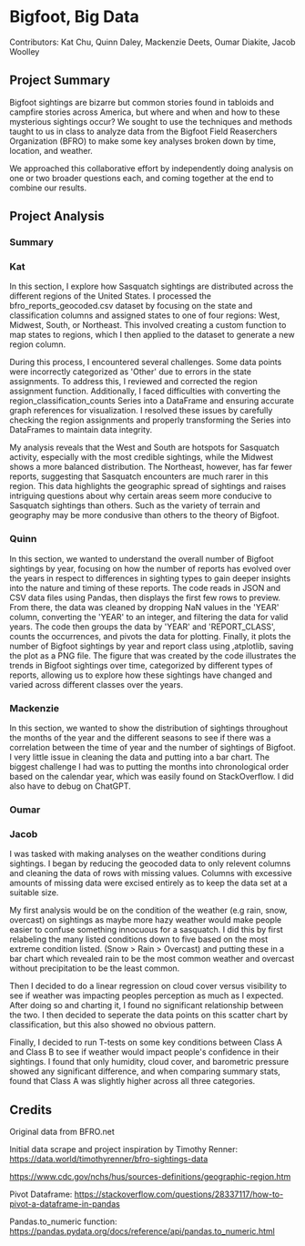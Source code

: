 # Bigfoot, Big Data

Contributors: Kat Chu, Quinn Daley, Mackenzie Deets, Oumar Diakite, Jacob Woolley

## Project Summary
Bigfoot sightings are bizarre but common stories found in tabloids and campfire stories across America, but where and when and how to these mysterious sightings occur?
We sought to use the techniques and methods taught to us in class to analyze data from the Bigfoot Field Reaserchers Organization (BFRO) to make some key analyses broken down by time, location, and weather.

We approached this collaborative effort by independently doing analysis on one or two broader questions each, and coming together at the end to combine our results.

## Project Analysis

### Summary


### Kat
In this section, I explore how Sasquatch sightings are distributed across the different regions of the United States. I processed the bfro_reports_geocoded.csv dataset by focusing on the state and classification columns and assigned states to one of four regions: West, Midwest, South, or Northeast. This involved creating a custom function to map states to regions, which I then applied to the dataset to generate a new region column.

During this process, I encountered several challenges. Some data points were incorrectly categorized as 'Other' due to errors in the state assignments. To address this, I reviewed and corrected the region assignment function. Additionally, I faced difficulties with converting the region_classification_counts Series into a DataFrame and ensuring accurate graph references for visualization. I resolved these issues by carefully checking the region assignments and properly transforming the Series into DataFrames to maintain data integrity.

My analysis reveals that the West and South are hotspots for Sasquatch activity, especially with the most credible sightings, while the Midwest shows a more balanced distribution. The Northeast, however, has far fewer reports, suggesting that Sasquatch encounters are much rarer in this region. This data highlights the geographic spread of sightings and raises intriguing questions about why certain areas seem more conducive to Sasquatch sightings than others. Such as the variety of terrain and geography may be more condusive than others to the theory of Bigfoot. 

### Quinn
In this section, we wanted to understand the overall number of Bigfoot sightings by year, focusing on how the number of reports has evolved over the years in respect to  differences in sighting types to gain deeper insights into the nature and timing of these reports. The code reads in JSON and CSV data files using Pandas, then displays the first few rows to preview. From there, the data was cleaned  by dropping NaN values in the 'YEAR' column, converting the 'YEAR' to an integer, and filtering the data for valid years. The code then groups the data by 'YEAR' and 'REPORT_CLASS', counts the occurrences, and pivots the data for plotting. Finally, it plots the number of Bigfoot sightings by year and report class using ,atplotlib, saving the plot as a PNG file. The figure that was created by the code illustrates the trends in Bigfoot sightings over time, categorized by different types of reports, allowing us to explore how these sightings have changed and varied across different classes over the years.

### Mackenzie
In this section, we wanted to show the distribution of sightings throughout the months of the year and the different seasons to see if there was a correlation between the time of year and the number of sightings of Bigfoot. I very little issue in cleaning the data and putting into a bar chart. The biggest challenge I had was to putting the months into chronological order based on the calendar year, which was easily found on StackOverflow. I did also have to debug on ChatGPT.

### Oumar


### Jacob
I was tasked with making analyses on the weather conditions during sightings. I began by reducing the geocoded data to only relevent columns and cleaning the data of rows with missing values. Columns with excessive amounts of missing data were excised entirely as to keep the data set at a suitable size.

My first analysis would be on the condition of the weather (e.g rain, snow, overcast) on sightings as maybe more hazy weather would make people easier to confuse something innocuous for a sasquatch. I did this by first relabeling the many listed conditions down to five based on the most extreme condition listed. (Snow > Rain > Overcast) and putting these in a bar chart which revealed rain to be the most common weather and overcast without precipitation to be the least common.

Then I decided to do a linear regression on cloud cover versus visibility to see if weather was impacting peoples perception as much as I expected. After doing so and charting it, I found no significant relationship between the two. I then decided to seperate the data points on this scatter chart by classification, but this also showed no obvious pattern.

Finally, I decided to run T-tests on some key conditions between Class A and Class B to see if weather would impact people's confidence in their sightings. I found that only humidity, cloud cover, and barometric pressure showed any significant difference, and when comparing summary stats, found that Class A was  slightly higher across all three categories.

## Credits

Original data from BFRO.net

Initial data scrape and project inspiration by Timothy Renner: https://data.world/timothyrenner/bfro-sightings-data

https://www.cdc.gov/nchs/hus/sources-definitions/geographic-region.htm

Pivot Dataframe: https://stackoverflow.com/questions/28337117/how-to-pivot-a-dataframe-in-pandas

Pandas.to_numeric function: https://pandas.pydata.org/docs/reference/api/pandas.to_numeric.html
